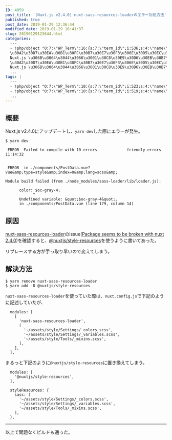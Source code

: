 ```yaml
---
ID: 4059
post_title: '[Nuxt.js v2.4.0] nuxt-sass-resources-loaderのエラー対処方法'
published: true
post_date: 2019-01-29 12:36:44
modified_date: 2019-01-29 16:41:37
slug: 20190129123644.html
categories: |
  ---
  - !php/object "O:7:\"WP_Term\":16:{s:7:\"term_id\";i:536;s:4:\"name\";s:7:\"Nuxt.js\";s:4:\"slug\";s:7:\"nuxt.js\";s:10:\"term_group\";i:0;s:16:\"term_taxonomy_id\";i:544;s:8:\"taxonomy\";s:8:\"category\";s:11:\"description\";s:151:\"Vue.js
  \u30A2\u30D7\u30EA\u30B1\u30FC\u30B7\u30E7\u30F3\u306E\u30D5\u30EC\u30FC\u30E0\u30EF\u30FC\u30AF\u3067\u3042\u308B
  Nuxt.js \u306B\u3064\u3044\u3066\u3001\u30C8\u30E9\u30D6\u30EB\u30B7\u30E5\u30FC\u30C6\u30A3\u30F3\u30B0\u306A\u3069\u3092\u8A18\u8F09\u3057\u3066\u3044\u307E\u3059\";s:6:\"parent\";i:0;s:5:\"count\";i:5;s:6:\"filter\";s:3:\"raw\";s:6:\"cat_ID\";i:536;s:14:\"category_count\";i:5;s:20:\"category_description\";s:151:\"Vue.js
  \u30A2\u30D7\u30EA\u30B1\u30FC\u30B7\u30E7\u30F3\u306E\u30D5\u30EC\u30FC\u30E0\u30EF\u30FC\u30AF\u3067\u3042\u308B
  Nuxt.js \u306B\u3064\u3044\u3066\u3001\u30C8\u30E9\u30D6\u30EB\u30B7\u30E5\u30FC\u30C6\u30A3\u30F3\u30B0\u306A\u3069\u3092\u8A18\u8F09\u3057\u3066\u3044\u307E\u3059\";s:8:\"cat_name\";s:7:\"Nuxt.js\";s:17:\"category_nicename\";s:7:\"nuxt.js\";s:15:\"category_parent\";i:0;}"
  ...
tags: |
  ---
  - !php/object "O:7:\"WP_Term\":10:{s:7:\"term_id\";i:523;s:4:\"name\";s:7:\"Nuxt.js\";s:4:\"slug\";s:7:\"nuxt-js\";s:10:\"term_group\";i:0;s:16:\"term_taxonomy_id\";i:531;s:8:\"taxonomy\";s:8:\"post_tag\";s:11:\"description\";s:0:\"\";s:6:\"parent\";i:0;s:5:\"count\";i:4;s:6:\"filter\";s:3:\"raw\";}"
  - !php/object "O:7:\"WP_Term\":10:{s:7:\"term_id\";i:519;s:4:\"name\";s:6:\"Vue.js\";s:4:\"slug\";s:6:\"vue-js\";s:10:\"term_group\";i:0;s:16:\"term_taxonomy_id\";i:527;s:8:\"taxonomy\";s:8:\"post_tag\";s:11:\"description\";s:0:\"\";s:6:\"parent\";i:0;s:5:\"count\";i:9;s:6:\"filter\";s:3:\"raw\";}"
  ...
---
```

## 概要

Nuxt.js v2.4.0にアップデートし、`yarn dev`した際にエラーが発生。

```language-bash
$ yarn dev

 ERROR  Failed to compile with 10 errors             friendly-errors 11:14:32


 ERROR  in ./components/PostData.vue?vue&amp;type=style&amp;index=0&amp;lang=scss&amp;

Module build failed (from ./node_modules/sass-loader/lib/loader.js):

      color: $oc-gray-4;
            ^
      Undefined variable: &quot;$oc-gray-4&quot;.
      in ./components/PostData.vue (line 179, column 14)
```

## 原因

[nuxt-sass-resources-loader](https://github.com/anteriovieira/nuxt-sass-resources-loader)のissue([Package seems to be broken with nuxt 2.4.0](https://github.com/anteriovieira/nuxt-sass-resources-loader/issues/25))を確認すると、[@nuxtjs/style-resources](https://github.com/nuxt-community/style-resources-module)を使うように書いてあった。

リプレースする方が手っ取り早いので変えてしまう。

## 解決方法

```language-bash
$ yarn remove nuxt-sass-resources-loader
$ yarn add -D @nuxtjs/style-resources
```

`nuxt-sass-resources-loader`を使っていた際は、`nuxt.config.js`で下記のように記述していたが、
```language-js
  modules: [
    [
      'nuxt-sass-resources-loader',
      [
        '~/assets/style/Settings/_colors.scss',
        '~/assets/style/Settings/_variables.scss',
        '~/assets/style/Tools/_mixins.scss',
      ],
    ],
  ],
```

まるっと下記のように`@nuxtjs/style-resources`に置き換えてしまう。

```language-js
  modules: [
    '@nuxtjs/style-resources',
  ],

  styleResources: {
    sass: [
      '~/assets/style/Settings/_colors.scss',
      '~/assets/style/Settings/_variables.scss',
      '~/assets/style/Tools/_mixins.scss',
    ],
  },
```

---

以上で問題なくビルドも通った。